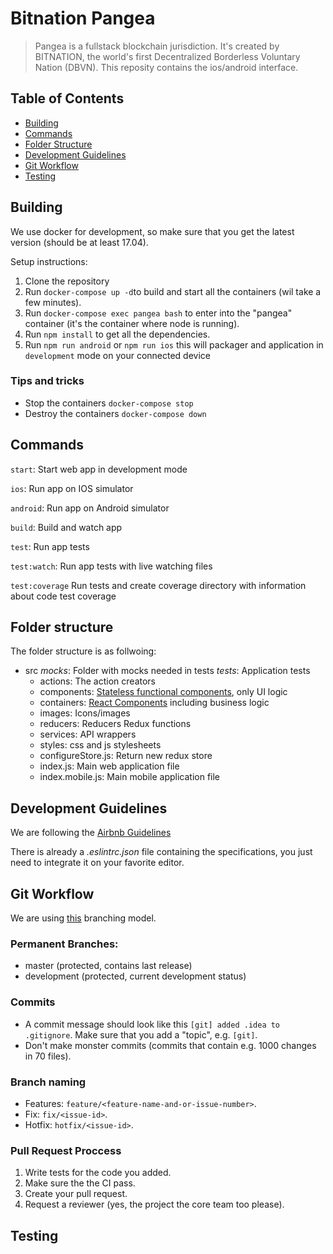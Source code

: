 # Bitnation Pangea

> Pangea is a fullstack blockchain jurisdiction. It's created by BITNATION, the world's first Decentralized Borderless Voluntary Nation (DBVN). This reposity contains the ios/android interface.

## Table of Contents

- [Building](#building)
- [Commands](#commands)
- [Folder Structure](#folder-structure)
- [Development Guidelines](#development-guidelines)
- [Git Workflow](#git-workflow)
- [Testing](#testing)

## Building

We use docker for development, so make sure that you get the latest version (should be at least 17.04).

Setup instructions:
1. Clone the repository
2. Run ```docker-compose up -d```to build and start all the containers (wil take a few minutes).
3. Run ```docker-compose exec pangea bash``` to enter into the "pangea" container (it's the container where node is running).
4. Run ```npm install``` to get all the dependencies.
5. Run ```npm run android``` or ```npm run ios``` this will packager and application in `development` mode on your connected device

### Tips and tricks
* Stop the containers ```docker-compose stop```
* Destroy the containers ```docker-compose down```

## Commands

`start`: Start web app in development mode

`ios`: Run app on IOS simulator

`android`: Run app on Android simulator

`build`: Build and watch app

`test`: Run app tests

`test:watch`: Run app tests with live watching files

`test:coverage` Run tests and create coverage directory with information about code test coverage


## Folder structure

The folder structure is as follwoing:
- src
  _mocks_: Folder with mocks needed in tests
  _tests_: Application tests
  - actions: The action creators
  - components: [Stateless functional components](https://hackernoon.com/react-stateless-functional-components-nine-wins-you-might-have-overlooked-997b0d933dbc), only UI logic
  - containers: [React Components](https://facebook.github.io/react/docs/react-component.html) including business logic
  - images: Icons/images
  - reducers: Reducers Redux functions
  - services: API wrappers
  - styles: css and js stylesheets
  - configureStore.js: Return new redux store
  - index.js: Main web application file
  - index.mobile.js: Main mobile application file

## Development Guidelines

  We are following the [Airbnb Guidelines](https://github.com/airbnb/javascript)
  
  There is already a *.eslintrc.json* file containing the specifications, you just need to integrate it on your favorite editor.

## Git Workflow
We are using [this](http://nvie.com/posts/a-successful-git-branching-model/) branching model.

### Permanent Branches:

- master (protected, contains last release)
- development (protected, current development status)

### Commits
* A commit message should look like this `[git] added .idea to .gitignore`. Make sure that you add a "topic", e.g. `[git]`.
* Don't make monster commits (commits that contain e.g. 1000 changes in 70 files).

### Branch naming
* Features: `feature/<feature-name-and-or-issue-number>`.
* Fix: `fix/<issue-id>`.
* Hotfix: `hotfix/<issue-id>`.

### Pull Request Proccess
1. Write tests for the code you added.
2. Make sure the the CI pass.
3. Create your pull request.
4. Request a reviewer (yes, the project the core team too please).

## Testing
